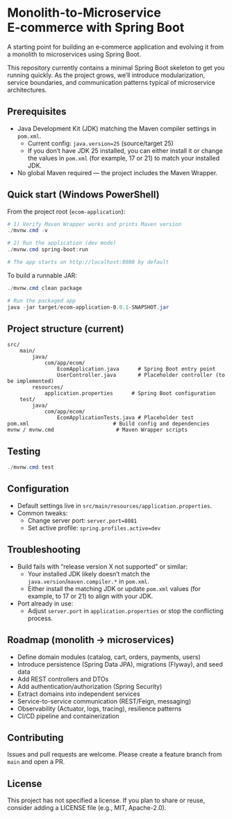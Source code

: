 # Monolith-to-Microservice E‑commerce with Spring Boot

A starting point for building an e‑commerce application and evolving it from a monolith to microservices using Spring Boot.

This repository currently contains a minimal Spring Boot skeleton to get you running quickly. As the project grows, we’ll introduce modularization, service boundaries, and communication patterns typical of microservice architectures.

## Prerequisites

- Java Development Kit (JDK) matching the Maven compiler settings in `pom.xml`.
  - Current config: `java.version=25` (source/target 25)
  - If you don’t have JDK 25 installed, you can either install it or change the values in `pom.xml` (for example, 17 or 21) to match your installed JDK.
- No global Maven required — the project includes the Maven Wrapper.

## Quick start (Windows PowerShell)

From the project root (`ecom-application`):

```powershell
# 1) Verify Maven Wrapper works and prints Maven version
./mvnw.cmd -v

# 2) Run the application (dev mode)
./mvnw.cmd spring-boot:run

# The app starts on http://localhost:8080 by default
```

To build a runnable JAR:

```powershell
./mvnw.cmd clean package

# Run the packaged app
java -jar target/ecom-application-0.0.1-SNAPSHOT.jar
```

## Project structure (current)

```
src/
	main/
		java/
			com/app/ecom/
				EcomApplication.java      # Spring Boot entry point
				UserController.java       # Placeholder controller (to be implemented)
		resources/
			application.properties      # Spring Boot configuration
	test/
		java/
			com/app/ecom/
				EcomApplicationTests.java # Placeholder test
pom.xml                           # Build config and dependencies
mvnw / mvnw.cmd                    # Maven Wrapper scripts
```

## Testing

```powershell
./mvnw.cmd test
```

## Configuration

- Default settings live in `src/main/resources/application.properties`.
- Common tweaks:
  - Change server port: `server.port=8081`
  - Set active profile: `spring.profiles.active=dev`

## Troubleshooting

- Build fails with “release version X not supported” or similar:
  - Your installed JDK likely doesn’t match the `java.version`/`maven.compiler.*` in `pom.xml`.
  - Either install the matching JDK or update `pom.xml` values (for example, to 17 or 21) to align with your JDK.
- Port already in use:
  - Adjust `server.port` in `application.properties` or stop the conflicting process.

## Roadmap (monolith → microservices)

- Define domain modules (catalog, cart, orders, payments, users)
- Introduce persistence (Spring Data JPA), migrations (Flyway), and seed data
- Add REST controllers and DTOs
- Add authentication/authorization (Spring Security)
- Extract domains into independent services
- Service-to-service communication (REST/Feign, messaging)
- Observability (Actuator, logs, tracing), resilience patterns
- CI/CD pipeline and containerization

## Contributing

Issues and pull requests are welcome. Please create a feature branch from `main` and open a PR.

## License

This project has not specified a license. If you plan to share or reuse, consider adding a LICENSE file (e.g., MIT, Apache-2.0).
